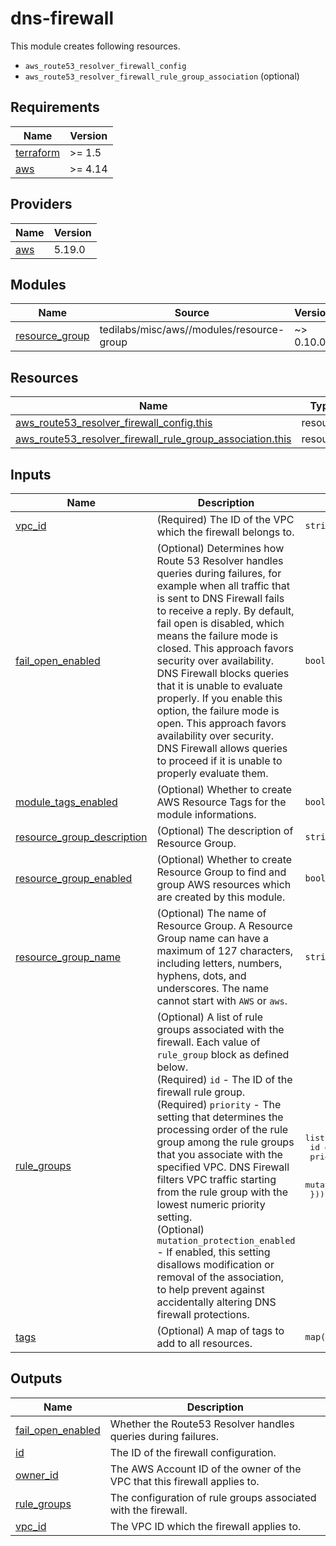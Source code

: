 # dns-firewall

This module creates following resources.

- `aws_route53_resolver_firewall_config`
- `aws_route53_resolver_firewall_rule_group_association` (optional)

<!-- BEGINNING OF PRE-COMMIT-TERRAFORM DOCS HOOK -->
## Requirements

| Name | Version |
|------|---------|
| <a name="requirement_terraform"></a> [terraform](#requirement\_terraform) | >= 1.5 |
| <a name="requirement_aws"></a> [aws](#requirement\_aws) | >= 4.14 |

## Providers

| Name | Version |
|------|---------|
| <a name="provider_aws"></a> [aws](#provider\_aws) | 5.19.0 |

## Modules

| Name | Source | Version |
|------|--------|---------|
| <a name="module_resource_group"></a> [resource\_group](#module\_resource\_group) | tedilabs/misc/aws//modules/resource-group | ~> 0.10.0 |

## Resources

| Name | Type |
|------|------|
| [aws_route53_resolver_firewall_config.this](https://registry.terraform.io/providers/hashicorp/aws/latest/docs/resources/route53_resolver_firewall_config) | resource |
| [aws_route53_resolver_firewall_rule_group_association.this](https://registry.terraform.io/providers/hashicorp/aws/latest/docs/resources/route53_resolver_firewall_rule_group_association) | resource |

## Inputs

| Name | Description | Type | Default | Required |
|------|-------------|------|---------|:--------:|
| <a name="input_vpc_id"></a> [vpc\_id](#input\_vpc\_id) | (Required) The ID of the VPC which the firewall belongs to. | `string` | n/a | yes |
| <a name="input_fail_open_enabled"></a> [fail\_open\_enabled](#input\_fail\_open\_enabled) | (Optional) Determines how Route 53 Resolver handles queries during failures, for example when all traffic that is sent to DNS Firewall fails to receive a reply. By default, fail open is disabled, which means the failure mode is closed. This approach favors security over availability. DNS Firewall blocks queries that it is unable to evaluate properly. If you enable this option, the failure mode is open. This approach favors availability over security. DNS Firewall allows queries to proceed if it is unable to properly evaluate them. | `bool` | `false` | no |
| <a name="input_module_tags_enabled"></a> [module\_tags\_enabled](#input\_module\_tags\_enabled) | (Optional) Whether to create AWS Resource Tags for the module informations. | `bool` | `true` | no |
| <a name="input_resource_group_description"></a> [resource\_group\_description](#input\_resource\_group\_description) | (Optional) The description of Resource Group. | `string` | `"Managed by Terraform."` | no |
| <a name="input_resource_group_enabled"></a> [resource\_group\_enabled](#input\_resource\_group\_enabled) | (Optional) Whether to create Resource Group to find and group AWS resources which are created by this module. | `bool` | `true` | no |
| <a name="input_resource_group_name"></a> [resource\_group\_name](#input\_resource\_group\_name) | (Optional) The name of Resource Group. A Resource Group name can have a maximum of 127 characters, including letters, numbers, hyphens, dots, and underscores. The name cannot start with `AWS` or `aws`. | `string` | `""` | no |
| <a name="input_rule_groups"></a> [rule\_groups](#input\_rule\_groups) | (Optional) A list of rule groups associated with the firewall. Each value of `rule_group` block as defined below.<br>    (Required) `id` - The ID of the firewall rule group.<br>    (Required) `priority` - The setting that determines the processing order of the rule group among the rule groups that you associate with the specified VPC. DNS Firewall filters VPC traffic starting from the rule group with the lowest numeric priority setting.<br>    (Optional) `mutation_protection_enabled` - If enabled, this setting disallows modification or removal of the association, to help prevent against accidentally altering DNS firewall protections. | <pre>list(object({<br>    id       = string<br>    priority = number<br><br>    mutation_protection_enabled = optional(bool, false)<br>  }))</pre> | `[]` | no |
| <a name="input_tags"></a> [tags](#input\_tags) | (Optional) A map of tags to add to all resources. | `map(string)` | `{}` | no |

## Outputs

| Name | Description |
|------|-------------|
| <a name="output_fail_open_enabled"></a> [fail\_open\_enabled](#output\_fail\_open\_enabled) | Whether the Route53 Resolver handles queries during failures. |
| <a name="output_id"></a> [id](#output\_id) | The ID of the firewall configuration. |
| <a name="output_owner_id"></a> [owner\_id](#output\_owner\_id) | The AWS Account ID of the owner of the VPC that this firewall applies to. |
| <a name="output_rule_groups"></a> [rule\_groups](#output\_rule\_groups) | The configuration of rule groups associated with the firewall. |
| <a name="output_vpc_id"></a> [vpc\_id](#output\_vpc\_id) | The VPC ID which the firewall applies to. |
<!-- END OF PRE-COMMIT-TERRAFORM DOCS HOOK -->
